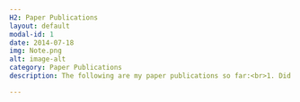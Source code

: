 ```yaml
---
H2: Paper Publications
layout: default
modal-id: 1
date: 2014-07-18
img: Note.png
alt: image-alt
category: Paper Publications
description: The following are my paper publications so far:<br>1. Did you really hack a nuclear power plant? An industrial control mobile honeypot  <a href="https://www.researchgate.net/profile/Emmanouil_Vasilomanolakis/publication/287800368_Did_you_really_hack_a_nuclear_power_plant_An_industrial_control_mobile_honeypot/links/5679562a08aeaf87ed8b051f.pdf">Read More</a> <br> 2. Multi-stage attack detection and signature generation with ICS honeypots <a href = "https://ieeexplore.ieee.org/abstract/document/7502992">Read More</a>

---
```

